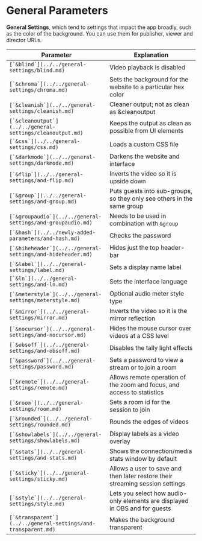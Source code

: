 # General Parameters

**General Settings**, which tend to settings that impact the app broadly, such as the color of the background. You can use them for publisher, viewer and director URLs.

| Parameter                                                       | Explanation                                                                   |
| --------------------------------------------------------------- | ----------------------------------------------------------------------------- |
| ``[`&blind`](../../general-settings/blind.md)``                 | Video playback is disabled                                                    |
| ``[`&chroma`](../../general-settings/chroma.md)``               | Sets the background for the website to a particular hex color                 |
| ``[`&cleanish`](../../general-settings/cleanish.md)``           | Cleaner output; not as clean as \&cleanoutput                                 |
| ``[`&cleanoutput`](../../general-settings/cleanoutput.md)``     | Keeps the output as clean as possible from UI elements                        |
| ``[`&css`](../../general-settings/css.md)``                     | Loads a custom CSS file                                                       |
| ``[`&darkmode`](../../general-settings/darkmode.md)``           | Darkens the website and interface                                             |
| ``[`&flip`](../../general-settings/and-flip.md)``               | Inverts the video so it is upside down                                        |
| ``[`&group`](../../general-settings/and-group.md)``             | Puts guests into sub-groups, so they only see others in the same group        |
| ``[`&groupaudio`](../../general-settings/and-groupaudio.md)``   | Needs to be used in combination with `&group`                                 |
| ``[`&hash`](../../newly-added-parameters/and-hash.md)``         | Checks the password                                                           |
| ``[`&hiheheader`](../../general-settings/and-hideheader.md)``   | Hides just the top header-bar                                                 |
| ``[`&label`](../../general-settings/label.md)``                 | Sets a display name label                                                     |
| ``[`&ln`](../../general-settings/and-ln.md)``                   | Sets the interface language                                                   |
| ``[`&meterstyle`](../../general-settings/meterstyle.md)``       | Optional audio meter style type                                               |
| ``[`&mirror`](../../general-settings/mirror.md)``               | Inverts the video so it is the mirror reflection                              |
| ``[`&nocursor`](../../general-settings/and-nocursor.md)``       | Hides the mouse cursor over videos at a CSS level                             |
| ``[`&obsoff`](../../general-settings/and-obsoff.md)``           | Disables the tally light effects                                              |
| ``[`&password`](../../general-settings/password.md)``           | Sets a password to view a stream or to join a room                            |
| ``[`&remote`](../../general-settings/remote.md)``               | Allows remote operation of the zoom and focus, and access to statistics       |
| ``[`&room`](../../general-settings/room.md)``                   | Sets a room id for the session to join                                        |
| ``[`&rounded`](../../general-settings/rounded.md)``             | Rounds the edges of videos                                                    |
| ``[`&showlabels`](../../general-settings/showlabels.md)``       | Display labels as a video overlay                                             |
| ``[`&stats`](../../general-settings/and-stats.md)``             | Shows the connection/media stats window by default                            |
| ``[`&sticky`](../../general-settings/sticky.md)``               | Allows a user to save and then later restore their streaming session settings |
| ``[`&style`](../../general-settings/style.md)``                 | Lets you select how audio-only elements are displayed in OBS and for guests   |
| ``[`&transparent`](../../general-settings/and-transparent.md)`` | Makes the background transparent                                              |
